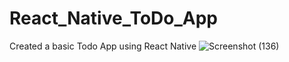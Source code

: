 # React_Native_ToDo_App
Created a basic Todo App using React Native
![Screenshot (136)](https://user-images.githubusercontent.com/54938364/160276992-0b1b24e0-dfcb-448e-a6c0-211f63179ec6.png)
